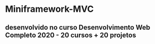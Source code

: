 # Miniframework-MVC

## desenvolvido no curso Desenvolvimento Web Completo 2020 - 20 cursos + 20 projetos
